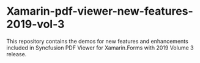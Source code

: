 # Xamarin-pdf-viewer-new-features-2019-vol-3
This repository contains the demos for new features and enhancements included in Syncfusion PDF Viewer for Xamarin.Forms with 2019 Volume 3 release.

